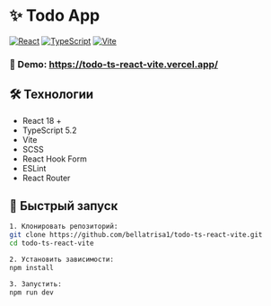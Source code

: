 # ✨  Todo App

[![React](https://img.shields.io/badge/React-18-green)](https://react.dev)
[![TypeScript](https://img.shields.io/badge/TypeScript-5.2-blue)](https://typescriptlang.org)
[![Vite](https://img.shields.io/badge/Vite-5.0-orange)](https://vitejs.dev)

### 🔗 Demo: https://todo-ts-react-vite.vercel.app/

## 🛠 Технологии

- React 18 +
- TypeScript 5.2
- Vite
- SCSS
- React Hook Form
- ESLint
- React Router

## 🚀 Быстрый запуск

```bash
1. Клонировать репозиторий:
git clone https://github.com/bellatrisa1/todo-ts-react-vite.git
cd todo-ts-react-vite

2. Установить зависимости:
npm install

3. Запустить:
npm run dev
